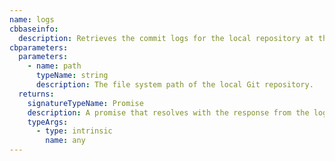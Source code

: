 ```yaml
---
name: logs
cbbaseinfo:
  description: Retrieves the commit logs for the local repository at the given path.
cbparameters:
  parameters:
    - name: path
      typeName: string
      description: The file system path of the local Git repository.
  returns:
    signatureTypeName: Promise
    description: A promise that resolves with the response from the logs event.
    typeArgs:
      - type: intrinsic
        name: any
---
```

<CBBaseInfo/> 
 <CBParameters/>